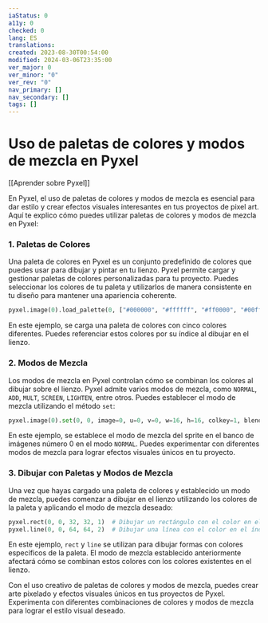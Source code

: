 ```yaml
---
iaStatus: 0
a11y: 0
checked: 0
lang: ES
translations: 
created: 2023-08-30T00:54:00
modified: 2024-03-06T23:35:00
ver_major: 0
ver_minor: "0"
ver_rev: "0"
nav_primary: []
nav_secondary: []
tags: []
---
```

# Uso de paletas de colores y modos de mezcla en Pyxel

[[Aprender sobre Pyxel]]

En Pyxel, el uso de paletas de colores y modos de mezcla es esencial para dar estilo y crear efectos visuales interesantes en tus proyectos de pixel art. Aquí te explico cómo puedes utilizar paletas de colores y modos de mezcla en Pyxel:

### 1. Paletas de Colores

Una paleta de colores en Pyxel es un conjunto predefinido de colores que puedes usar para dibujar y pintar en tu lienzo. Pyxel permite cargar y gestionar paletas de colores personalizadas para tu proyecto. Puedes seleccionar los colores de tu paleta y utilizarlos de manera consistente en tu diseño para mantener una apariencia coherente.

```python
pyxel.image(0).load_palette(0, ["#000000", "#ffffff", "#ff0000", "#00ff00", "#0000ff"])  # Cargar una paleta de colores
```

En este ejemplo, se carga una paleta de colores con cinco colores diferentes. Puedes referenciar estos colores por su índice al dibujar en el lienzo.

### 2. Modos de Mezcla

Los modos de mezcla en Pyxel controlan cómo se combinan los colores al dibujar sobre el lienzo. Pyxel admite varios modos de mezcla, como `NORMAL`, `ADD`, `MULT`, `SCREEN`, `LIGHTEN`, entre otros. Puedes establecer el modo de mezcla utilizando el método `set`:

```python
pyxel.image(0).set(0, 0, image=0, u=0, v=0, w=16, h=16, colkey=1, blend=0)  # Establecer el modo de mezcla
```

En este ejemplo, se establece el modo de mezcla del sprite en el banco de imágenes número 0 en el modo `NORMAL`. Puedes experimentar con diferentes modos de mezcla para lograr efectos visuales únicos en tu proyecto.

### 3. Dibujar con Paletas y Modos de Mezcla

Una vez que hayas cargado una paleta de colores y establecido un modo de mezcla, puedes comenzar a dibujar en el lienzo utilizando los colores de la paleta y aplicando el modo de mezcla deseado:

```python
pyxel.rect(0, 0, 32, 32, 1)  # Dibujar un rectángulo con el color en el índice 1 de la paleta
pyxel.line(0, 0, 64, 64, 2)  # Dibujar una línea con el color en el índice 2 de la paleta
```

En este ejemplo, `rect` y `line` se utilizan para dibujar formas con colores específicos de la paleta. El modo de mezcla establecido anteriormente afectará cómo se combinan estos colores con los colores existentes en el lienzo.

Con el uso creativo de paletas de colores y modos de mezcla, puedes crear arte pixelado y efectos visuales únicos en tus proyectos de Pyxel. Experimenta con diferentes combinaciones de colores y modos de mezcla para lograr el estilo visual deseado.
